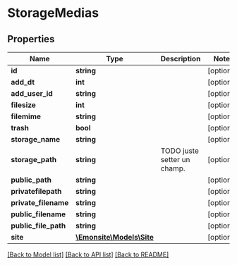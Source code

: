 # StorageMedias

## Properties
Name | Type | Description | Notes
------------ | ------------- | ------------- | -------------
**id** | **string** |  | [optional] 
**add_dt** | **int** |  | [optional] 
**add_user_id** | **string** |  | [optional] 
**filesize** | **int** |  | [optional] 
**filemime** | **string** |  | [optional] 
**trash** | **bool** |  | [optional] 
**storage_name** | **string** |  | [optional] 
**storage_path** | **string** | TODO juste setter un champ. | [optional] 
**public_path** | **string** |  | [optional] 
**privatefilepath** | **string** |  | [optional] 
**private_filename** | **string** |  | [optional] 
**public_filename** | **string** |  | [optional] 
**public_file_path** | **string** |  | [optional] 
**site** | [**\Emonsite\Models\Site**](Site.md) |  | [optional] 

[[Back to Model list]](../../README.md#documentation-for-models) [[Back to API list]](../../README.md#documentation-for-api-endpoints) [[Back to README]](../../README.md)

